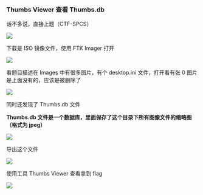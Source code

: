### Thumbs Viewer 查看 Thumbs.db

话不多说，直接上题（CTF-SPCS）

![](https://pic1.imgdb.cn/item/67950c30d0e0a243d4f7f74b.jpg)

下载是 ISO 镜像文件，使用 FTK Imager 打开

![](https://pic1.imgdb.cn/item/67950c58d0e0a243d4f7f74f.jpg)

看题目描述在 Images 中有很多图片，有个 desktop.ini 文件，打开看有张 0 图片是上面没有的，应该是被删除了

![](https://pic1.imgdb.cn/item/67950cd0d0e0a243d4f7f763.jpg)

同时还发现了 Thumbs.db 文件

**Thumbs.db 文件是一个数据库，里面保存了这个目录下所有图像文件的缩略图（格式为 jpeg）**

![](https://pic1.imgdb.cn/item/67950cefd0e0a243d4f7f767.jpg)

导出这个文件

![](https://pic1.imgdb.cn/item/67950d09d0e0a243d4f7f771.jpg)

使用工具 Thumbs Viewer 查看拿到 flag

![](https://pic1.imgdb.cn/item/67950d1ed0e0a243d4f7f774.jpg)